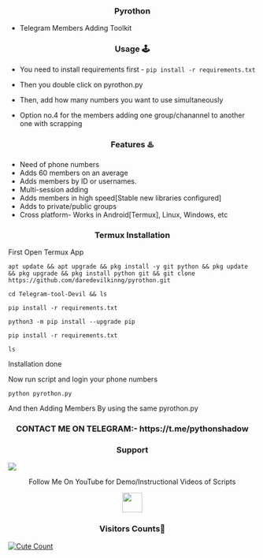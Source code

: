 <h3 align="center">Pyrothon</h3>

* Telegram Members Adding Toolkit

<h3 align="center">Usage 🕹</h3>

* You need to install requirements first - `pip install -r requirements.txt`

* Then you double click on pyrothon.py

* Then, add how many numbers you want to use simultaneously

* Option no.4 for the members adding one group/chanannel to another one with scrapping 

<h3 align="center">Features ♨️</h3>

* Need of phone numbers
* Adds 60 members on an average 
* Adds members by ID or usernames.
* Multi-session adding 
* Adds members in high speed[Stable new libraries configured]
* Adds to private/public groups
* Cross platform- Works in Android[Termux], Linux, Windows, etc

<h3 align="center">Termux Installation</h3>

First Open Termux App

```
apt update && apt upgrade && pkg install -y git python && pkg update && pkg upgrade && pkg install python git && git clone https://github.com/daredevilkinng/pyrothon.git
```

```
cd Telegram-tool-Devil && ls
```

```
pip install -r requirements.txt
```

```
python3 -m pip install --upgrade pip
```

```
pip install -r requirements.txt
```


```
ls
```

Installation done

Now run script and login your phone numbers

```
python pyrothon.py
```

And then Adding Members By using the same pyrothon.py


<h3 align="center">CONTACT ME ON TELEGRAM:- https://t.me/pythonshadow</h3>

<h3 align="center">Support</h3><a href="https://t.me/pythonshadow"><img src="https://img.shields.io/badge/Contact%20Owner-red.svg?logo=Telegram"></a>


<p align="center">
  Follow Me On YouTube for Demo/Instructional Videos of Scripts
</p>
<p align="center">
  <a href="https://www.youtube.com/watch?v=1TOxwoq4bjw">
    <img src="https://www.iconsdb.com/icons/preview/red/youtube-4-xxl.png" width="40" height="40">
  </a>
</p>

<h3 align="center">Visitors Counts👀</h3>
<a href="https://github.com/Shadow7Fox/Pyrothon"><img alt="Cute Count" src="https://count.getloli.com/get/@Pyrothon?theme=rule34" /></a>
